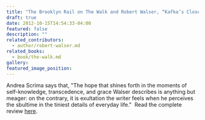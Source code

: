 ```yaml
---
title: "The Brooklyn Rail on The Walk and Robert Walser, “Kafka’s Closest Twin Brother”"
draft: true
date: 2012-10-15T14:54:33-04:00
featured: false
description: ""
related_contributors:
  - author/robert-walser.md
related_books:
  - book/the-walk.md
gallery:
featured_image_position: 
---
```


Andrea Scrima says that, "The hope that shines forth in the moments of self-knowledge, transcedence, and grace Walser describes is anything but meager: on the contrary, it is exultation the writer feels when he perceives the sbultime in the tiniest details of everyday life."  Read the complete review [here](http://brooklynrail.org/2012/10/books/kafkas-closest-twin-brother). 

